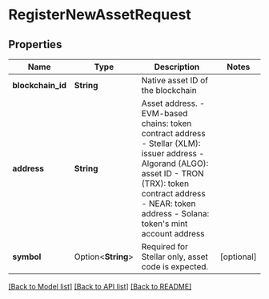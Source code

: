 # RegisterNewAssetRequest

## Properties

Name | Type | Description | Notes
------------ | ------------- | ------------- | -------------
**blockchain_id** | **String** | Native asset ID of the blockchain | 
**address** | **String** | Asset address. - EVM-based chains: token contract address - Stellar (XLM): issuer address - Algorand (ALGO): asset ID - TRON (TRX): token contract address - NEAR: token address - Solana: token's mint account address  | 
**symbol** | Option<**String**> | Required for Stellar only, asset code is expected. | [optional]

[[Back to Model list]](../README.md#documentation-for-models) [[Back to API list]](../README.md#documentation-for-api-endpoints) [[Back to README]](../README.md)


